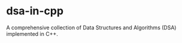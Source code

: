 # dsa-in-cpp
A comprehensive collection of Data Structures and Algorithms (DSA) implemented in C++.
